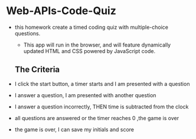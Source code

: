 # Web-APIs-Code-Quiz

- this homework create a timed coding quiz with multiple-choice questions.

  - This app will run in the browser, and will feature dynamically updated HTML and CSS powered by JavaScript code.

  ## The Criteria

- I click the start button, a timer starts and I am presented with a question
- I answer a question, I am presented with another question
- I answer a question incorrectly, THEN time is subtracted from the clock
- all questions are answered or the timer reaches 0 ,the game is over
- the game is over, I can save my initials and score
